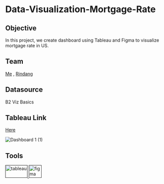 # Data-Visualization-Mortgage-Rate

<h2>Objective</h2>
In this project, we create dashboard using Tableau and Figma to visualize mortgage rate in US.
<h2>Team</h2>

[Me](https://github.com/arrlanyhars) , [Rindang](https://github.com/rindangchi)

<h2>Datasource</h2>

B2 Viz Basics

<h2>Tableau Link</h2>

[Here](https://public.tableau.com/app/profile/rindangcahyaning/viz/B2VMortgageRateintheUS/Dashboard1)

![Dashboard 1 (1)](https://github.com/arrlanyhars/Data-Visualization-Mortgage-Rate/assets/71999653/32fc9705-2f06-4f0d-8a0f-0a184f96bd39)

<h2>Tools</h2>
<a href="" target="" rel=""> <img src="https://logos-world.net/wp-content/uploads/2021/10/Tableau-Emblem.png" alt="tableau" width="70" height="40"/> </a> <a href="" target="" rel=""> <img src="https://www.vectorlogo.zone/logos/figma/figma-icon.svg" alt="figma" width="40" height="40"/> </a>
